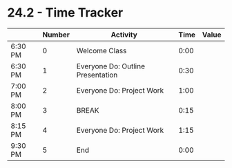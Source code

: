 # 24.2 - Time Tracker

|         | Number | Activity                          | Time | Value |
| ------- | ------ | --------------------------------- | ---- | ----- |
| 6:30 PM | 0      | Welcome Class                     | 0:00 |       |
| 6:30 PM | 1      | Everyone Do: Outline Presentation | 0:30 |       |
| 7:00 PM | 2      | Everyone Do: Project Work         | 1:00 |       |
| 8:00 PM | 3      | BREAK                             | 0:15 |       |
| 8:15 PM | 4      | Everyone Do: Project Work         | 1:15 |       |
| 9:30 PM | 5      | End                               | 0:00 |       |
